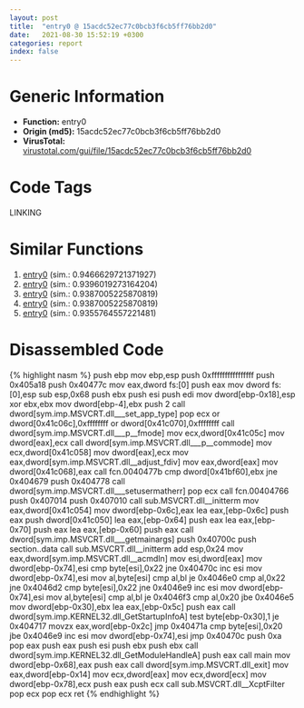 ```yaml
---
layout: post
title:  "entry0 @ 15acdc52ec77c0bcb3f6cb5ff76bb2d0"
date:   2021-08-30 15:52:19 +0300
categories: report
index: false
---
```


# Generic Information
- **Function:** entry0
- **Origin (md5):** 15acdc52ec77c0bcb3f6cb5ff76bb2d0
- **VirusTotal:** [virustotal.com/gui/file/15acdc52ec77c0bcb3f6cb5ff76bb2d0][virustotal_ref]

# Code Tags
<span class="tag" id="LINKING">LINKING</span>


# Similar Functions

1. [entry0][similar_1_ref] (sim.: 0.9466629721371927)
2. [entry0][similar_2_ref] (sim.: 0.9396019273164204)
3. [entry0][similar_3_ref] (sim.: 0.9387005225870819)
4. [entry0][similar_4_ref] (sim.: 0.9387005225870819)
5. [entry0][similar_5_ref] (sim.: 0.9355764557221481)


# Disassembled Code

{% highlight nasm %}
push ebp
mov ebp,esp
push 0xffffffffffffffff
push 0x405a18
push 0x40477c
mov eax,dword fs:[0]
push eax
mov dword fs:[0],esp
sub esp,0x68
push ebx
push esi
push edi
mov dword[ebp-0x18],esp
xor ebx,ebx
mov dword[ebp-4],ebx
push 2
call dword[sym.imp.MSVCRT.dll___set_app_type]
pop ecx
or dword[0x41c06c],0xffffffff
or dword[0x41c070],0xffffffff
call dword[sym.imp.MSVCRT.dll___p__fmode]
mov ecx,dword[0x41c05c]
mov dword[eax],ecx
call dword[sym.imp.MSVCRT.dll___p__commode]
mov ecx,dword[0x41c058]
mov dword[eax],ecx
mov eax,dword[sym.imp.MSVCRT.dll__adjust_fdiv]
mov eax,dword[eax]
mov dword[0x41c068],eax
call fcn.0040477b
cmp dword[0x41bf60],ebx
jne 0x404679
push 0x404778
call dword[sym.imp.MSVCRT.dll___setusermatherr]
pop ecx
call fcn.00404766
push 0x407014
push 0x407010
call sub.MSVCRT.dll__initterm
mov eax,dword[0x41c054]
mov dword[ebp-0x6c],eax
lea eax,[ebp-0x6c]
push eax
push dword[0x41c050]
lea eax,[ebp-0x64]
push eax
lea eax,[ebp-0x70]
push eax
lea eax,[ebp-0x60]
push eax
call dword[sym.imp.MSVCRT.dll___getmainargs]
push 0x40700c
push section..data
call sub.MSVCRT.dll__initterm
add esp,0x24
mov eax,dword[sym.imp.MSVCRT.dll__acmdln]
mov esi,dword[eax]
mov dword[ebp-0x74],esi
cmp byte[esi],0x22
jne 0x40470c
inc esi
mov dword[ebp-0x74],esi
mov al,byte[esi]
cmp al,bl
je 0x4046e0
cmp al,0x22
jne 0x4046d2
cmp byte[esi],0x22
jne 0x4046e9
inc esi
mov dword[ebp-0x74],esi
mov al,byte[esi]
cmp al,bl
je 0x4046f3
cmp al,0x20
jbe 0x4046e5
mov dword[ebp-0x30],ebx
lea eax,[ebp-0x5c]
push eax
call dword[sym.imp.KERNEL32.dll_GetStartupInfoA]
test byte[ebp-0x30],1
je 0x404717
movzx eax,word[ebp-0x2c]
jmp 0x40471a
cmp byte[esi],0x20
jbe 0x4046e9
inc esi
mov dword[ebp-0x74],esi
jmp 0x40470c
push 0xa
pop eax
push eax
push esi
push ebx
push ebx
call dword[sym.imp.KERNEL32.dll_GetModuleHandleA]
push eax
call main
mov dword[ebp-0x68],eax
push eax
call dword[sym.imp.MSVCRT.dll_exit]
mov eax,dword[ebp-0x14]
mov ecx,dword[eax]
mov ecx,dword[ecx]
mov dword[ebp-0x78],ecx
push eax
push ecx
call sub.MSVCRT.dll__XcptFilter
pop ecx
pop ecx
ret 
{% endhighlight %}


[similar_1_ref]: /report/entry0@098ded7d6c8db8ba2e01fd4306e4ae33
[similar_2_ref]: /report/entry0@0403abd1e9e066fc89cddd5736647282
[similar_3_ref]: /report/entry0@449ced2fb836f4fe7625330b38eee09d
[similar_4_ref]: /report/entry0@bbd3d7e9bb7c09c595e214ba0fb1b96e
[similar_5_ref]: /report/entry0@283e9fce944fae18cdead466ab48a6c2
[virustotal_ref]: https://www.virustotal.com/gui/file/15acdc52ec77c0bcb3f6cb5ff76bb2d0
